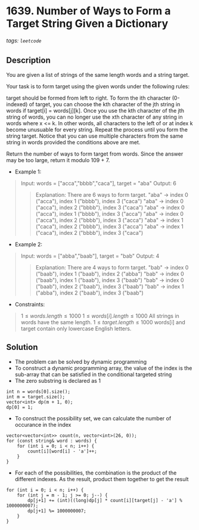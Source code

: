 # 1639. Number of Ways to Form a Target String Given a Dictionary
###### tags: `leetcode`
## Description
You are given a list of strings of the same length words and a string target.

Your task is to form target using the given words under the following rules:

target should be formed from left to right.
To form the ith character (0-indexed) of target, you can choose the kth character of the jth string in words if target[i] = words[j][k].
Once you use the kth character of the jth string of words, you can no longer use the xth character of any string in words where x <= k. In other words, all characters to the left of or at index k become unusuable for every string.
Repeat the process until you form the string target.
Notice that you can use multiple characters from the same string in words provided the conditions above are met.

Return the number of ways to form target from words. Since the answer may be too large, return it modulo 109 + 7.

- Example 1:

>Input: words = ["acca","bbbb","caca"], target = "aba"
Output: 6
>>Explanation: There are 6 ways to form target.
"aba" -> index 0 ("acca"), index 1 ("bbbb"), index 3 ("caca")
"aba" -> index 0 ("acca"), index 2 ("bbbb"), index 3 ("caca")
"aba" -> index 0 ("acca"), index 1 ("bbbb"), index 3 ("acca")
"aba" -> index 0 ("acca"), index 2 ("bbbb"), index 3 ("acca")
"aba" -> index 1 ("caca"), index 2 ("bbbb"), index 3 ("acca")
"aba" -> index 1 ("caca"), index 2 ("bbbb"), index 3 ("caca")

- Example 2:

>Input: words = ["abba","baab"], target = "bab"
Output: 4
>>Explanation: There are 4 ways to form target.
"bab" -> index 0 ("baab"), index 1 ("baab"), index 2 ("abba")
"bab" -> index 0 ("baab"), index 1 ("baab"), index 3 ("baab")
"bab" -> index 0 ("baab"), index 2 ("baab"), index 3 ("baab")
"bab" -> index 1 ("abba"), index 2 ("baab"), index 3 ("baab")

- Constraints:

>$1 \leq words.length \leq 1000$
$1 \leq words[i].length \leq 1000$
All strings in words have the same length.
$1 \leq target.length \leq 1000$
words[i] and target contain only lowercase English letters.

## Solution
- The problem can be solved by dynamic programming
- To construct a dynamic programming array, the value of the index is the sub-array that can be satisfied in the conditional targeted string
- The zero substring is declared as 1
```cpp=
int n = words[0].size();
int m = target.size();
vector<int> dp(m + 1, 0);
dp[0] = 1;
```
- To construct the possibility set, we can calculate the number of occurance in the index
```cpp=
vector<vector<int>> count(n, vector<int>(26, 0));
for (const string& word : words) {
    for (int i = 0; i < n; i++) {
        count[i][word[i] - 'a']++;
    }
}
```
- For each of the possibilities, the combination is the product of the different indexes. As the result, product them together to get the result
```cpp=
for (int i = 0; i < n; i++) {
    for (int j = m - 1; j >= 0; j--) {
        dp[j+1] += (int)((long)dp[j] * count[i][target[j] - 'a'] % 1000000007);
        dp[j+1] %= 1000000007;
    }
}
```